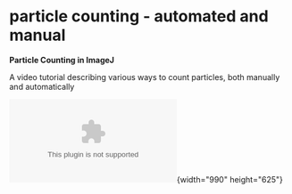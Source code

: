 # particle counting - automated and manual

**Particle Counting in ImageJ**

A video tutorial describing various ways to count particles, both
manually and automatically

![Particle Counting](/video/analysis/particle_counter.swf){width="990"
height="625"}
